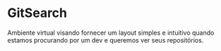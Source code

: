 # GitSearch

Ambiente virtual visando fornecer um layout simples e intuitivo quando estamos procurando por um dev e queremos ver seus repositórios.

